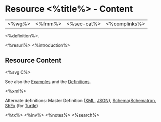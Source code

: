Resource &lt;%title%&gt; - Content
==================================

|              |               |                   |                     |
|--------------|---------------|-------------------|---------------------|
| &lt;%wg%&gt; | &lt;%fmm%&gt; | &lt;%sec-cat%&gt; | &lt;%complinks%&gt; |

&lt;%definition%&gt;.

&lt;%resurl%&gt; &lt;%introduction%&gt;

Resource Content
----------------

<span id="uml"></span> &lt;%svg C%&gt;

See also the [Examples](%3C%name%%3EEx.html) and the [Definitions](%3C%name%%3EDefn.html).

<span id="def"></span> <span id="<%name%>"></span> <span id="<%title%>"></span> &lt;%xml%&gt;

Alternate definitions: Master Definition ([XML](%3C%name%%3E.profile.xml.html), [JSON](%3C%name%%3E.profile.json.html)), [Schema](%3C%name%%3E.xsd)/[Schematron](%3C%name%%3E.sch), [ShEx](%3C%name%%3E.shex.html) (for [Turtle](rdf.html))

&lt;%tx%&gt; &lt;%inv%&gt; &lt;%notes%&gt; &lt;%search%&gt;
